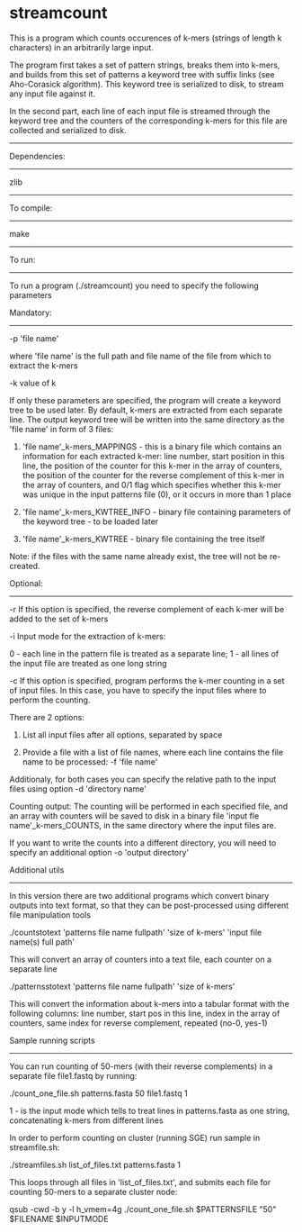 streamcount
===========
This is a program which counts occurences of k-mers (strings of length k characters) in an arbitrarily large input.

The program first takes a set of pattern strings, breaks them into k-mers, and builds from this set of patterns 
a keyword tree with suffix links (see Aho-Corasick algorithm). This keyword tree is serialized to disk, 
to stream any input file against it.

In the second part, each line of each input file is streamed through the keyword tree 
and the counters of the corresponding k-mers for this file are collected and serialized to disk.

*************
Dependencies:
*************

zlib

*************
To compile:
*************
make

************
To run:
************
To run a program (./streamcount) you need to specify the following parameters


Mandatory:
**********

-p 'file name'

where 'file name' is the full path and file name of the file from which to extract the k-mers

-k value of k

If only these parameters are specified, the program will create a keyword tree to be used later.
By default, k-mers are extracted from each separate line.
The output keyword tree will be written into the same directory as the 'file name' in form of 3 files:

1. 'file name'_k-mers_MAPPINGS - this is a binary file which contains an information for each extracted k-mer: 
line number, start position in this line, the position of the counter for this k-mer in the array of counters, 
the position of the counter for the reverse complement of this k-mer in the array of counters, and 0/1 flag 
which specifies whether this k-mer was unique in the input patterns file (0), or it occurs in more than 1 place

2. 'file name'_k-mers_KWTREE_INFO - binary file containing parameters of the keyword tree - to be loaded later

3. 'file name'_k-mers_KWTREE - binary file containing the tree itself

Note: if the files with the same name already exist, the tree will not be re-created.


Optional:
*********
-r If this option is specified, the reverse complement of each k-mer will be added to the set of k-mers

-i Input mode for the extraction of k-mers: 

  0 - each line in the pattern file is treated as a separate line;
  1 - all lines of the input file are treated as one long string

-c If this option is specified, program performs the k-mer counting in a set of input files.
In this case, you have to specify the input files where to perform the counting.

There are 2 options:

1. List all input files after all options, separated by space

2. Provide a file with a list of file names, where each line contains the file name to be processed: -f 'file name'

Additionaly, for both cases you can specify the relative path to the input files using option -d 'directory name'

Counting output:
The counting will be performed in each specified file, and an array with counters will be saved to disk in a binary file
'input fle name'_k-mers_COUNTS, in the same directory where the input files are.

If you want to write the counts into a different directory, you will need to specify an additional option
-o 'output directory'

Additional utils
****************
In this version there are two additional programs which convert binary outputs into text format, 
so that they can be post-processed using different file manipulation tools

./countstotext 'patterns file name fullpath' 'size of k-mers' 'input file name(s) full path'

This will convert an array of counters into a text file, each counter on a separate line

./patternsstotext 'patterns file name fullpath' 'size of k-mers'

This will convert the information about k-mers into a tabular format with the following columns:
line number, start pos in this line, index in the array of counters, same index for reverse complement, repeated (no-0, yes-1)

Sample running scripts
**********************
You can run counting of 50-mers (with their reverse complements) in a separate file file1.fastq by running:

./count_one_file.sh patterns.fasta 50 file1.fastq 1

1 - is the input mode which tells to treat lines in patterns.fasta as one string, concatenating k-mers from different lines


In order to perform counting on cluster (running SGE) run sample in streamfile.sh:

./streamfiles.sh list_of_files.txt patterns.fasta 1

This loops through all files in 'list_of_files.txt', and submits each file for counting 50-mers to a separate cluster node:

qsub -cwd -b y -l h_vmem=4g ./count_one_file.sh $PATTERNSFILE "50" $FILENAME $INPUTMODE
